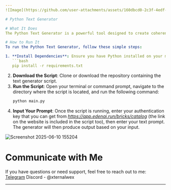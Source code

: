 ```yaml
---
![Image](https://github.com/user-attachments/assets/160dbcd0-2c3f-4edf-961c-adecebf4887d)

# Python Text Generator

# What It Does
The Python Text Generator is a powerful tool designed to create coherent and contextually relevant text based on the input prompts you provide. It leverages advanced natural language processing techniques to generate creative writing, articles, dialogue, or even poetry. Whether you're looking for inspiration, need assistance with brainstorming ideas, or want to automate content generation, this text generator is here to help!

# How to Run It
To run the Python Text Generator, follow these simple steps:

1. **Install Dependencies**: Ensure you have Python installed on your machine. You may also need to install necessary libraries using pip:
   ```bash
   pip install -r requirements.txt
   ```
2. **Download the Script**: Clone or download the repository containing the text generator script.
3. **Run the Script**: Open your terminal or command prompt, navigate to the directory where the script is located, and run the following command:
   ```bash
   python main.py
   ```
4. **Input Your Prompt**: Once the script is running, enter your authentication key that you can get from *https://app.edenai.run/bricks/catalog* (the link on the website is included in the script too), then enter your text prompt. The generator will then produce output based on your input.

![Screenshot 2025-06-10 155204](https://github.com/user-attachments/assets/b568bee4-fb62-4c4b-bafd-747b1397c151)


# Communicate with Me
If you have questions or need support, feel free to reach out to me:
[Telegram](https://t.me/vladislav_xternal)
Discord - @xternalwex

---
```

